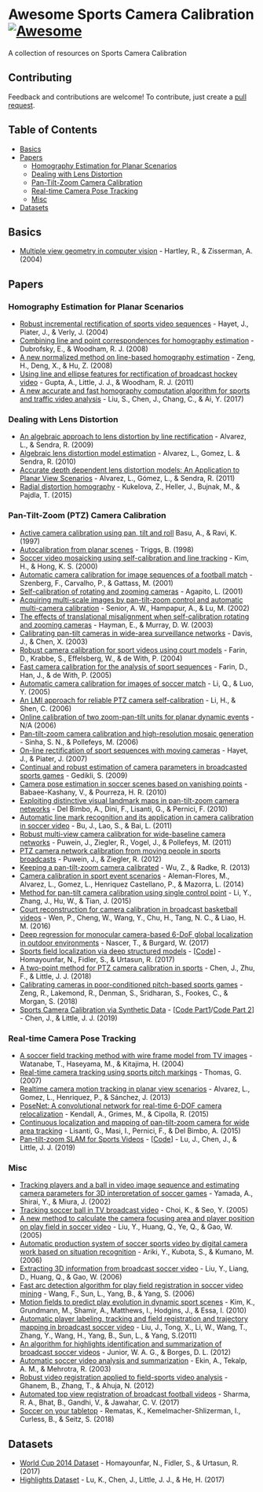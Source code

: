 # Awesome Sports Camera Calibration [![Awesome](https://awesome.re/badge.svg)](https://awesome.re)

A collection of resources on Sports Camera Calibration

## Contributing

Feedback and contributions are welcome! To contribute, just create a [pull request](https://github.com/Fallscout/awesome-sports-camera-calibration/pulls).

## Table of Contents
* [Basics](#basics)
* [Papers](#papers)
	* [Homography Estimation for Planar Scenarios](#homography-estimation-for-planar-scenarios)
	* [Dealing with Lens Distortion](#dealing-with-lens-distortion)
	* [Pan-Tilt-Zoom Camera Calibration](#pan-tilt-zoom-ptz-camera-calibration)
	* [Real-time Camera Pose Tracking](#real-time-camera-pose-tracking)
	* [Misc](#real-time-camera-pose-tracking)
* [Datasets](#datasets)

## Basics
* [Multiple view geometry in computer vision](https://cseweb.ucsd.edu/classes/sp13/cse252B-a/HZ2eCh2.pdf) - Hartley, R., & Zisserman, A. (2004)

## Papers

### Homography Estimation for Planar Scenarios
* [Robust incremental rectification of sports video sequences](https://iis.uibk.ac.at/public/papers/Hayet-2004-BMVC.pdf) - Hayet, J., Piater, J., & Verly, J. (2004)
* [Combining line and point correspondences for homography estimation](http://citeseerx.ist.psu.edu/viewdoc/download?doi=10.1.1.186.4525&rep=rep1&type=pdf) - Dubrofsky, E., & Woodham, R. J. (2008)
* [A new normalized method on line-based homography estimation](http://www.nlpr.ia.ac.cn/2008papers/gjkw/gk2.pdf) - Zeng, H., Deng, X., & Hu, Z. (2008)
* [Using line and ellipse features for rectification of broadcast hockey video](https://www.cs.ubc.ca/labs/lci/thesis/ankgupta/gupta11crv.pdf) - Gupta, A., Little, J. J., & Woodham, R. J. (2011)
* [A new accurate and fast homography computation algorithm for sports and traffic video analysis](https://ieeexplore.ieee.org/abstract/document/7990544) - Liu, S., Chen, J., Chang, C., & Ai, Y. (2017)

### Dealing with Lens Distortion
* [An algebraic approach to lens distortion by line rectification](http://ami.dis.ulpgc.es/biblio/bibliography/documentos/AlvarezSendraLensDistortionModel.pdf) - Alvarez, L., & Sendra, R. (2009)
* [Algebraic lens distortion model estimation](https://www.ipol.im/pub/art/2011/ags-alde/article.pdf) - Alvarez, L., Gomez, L. & Sendra, R. (2010)
* [Accurate depth dependent lens distortion models: An Application to Planar View Scenarios](https://www.researchgate.net/publication/220146002_Accurate_Depth_Dependent_Lens_Distortion_Models_An_Application_to_Planar_View_Scenarios) - Alvarez, L., Gómez, L., & Sendra, R. (2011)
* [Radial distortion homography](https://www.cv-foundation.org/openaccess/content_cvpr_2015/papers/Kukelova_Radial_Distortion_Homography_2015_CVPR_paper.pdf) - Kukelova, Z., Heller, J., Bujnak, M., & Pajdla, T. (2015)

### Pan-Tilt-Zoom (PTZ) Camera Calibration
* [Active camera calibration using pan, tilt and roll](http://ami.dis.ulpgc.es/biblio/bibliography/documentos/PTZCalibrationBasuKavita.pdf) Basu, A., & Ravi, K. (1997)
* [Autocalibration from planar scenes](https://hal.inria.fr/inria-00548325/document) - Triggs, B. (1998)
* [Soccer video mosaicking using self-calibration and line tracking](https://ieeexplore.ieee.org/document/905407) - Kim, H., & Hong, K. S. (2000)
* [Automatic camera calibration for image sequences of a football match](https://www.researchgate.net/profile/Flavio_Szenberg/publication/220781377_Automatic_Camera_Calibration_for_Image_Sequences_of_a_Football_Match/links/00b7d51a64210b6959000000.pdf) - Szenberg, F., Carvalho, P., & Gattass, M. (2001)
* [Self-calibration of rotating and zooming cameras](https://www.researchgate.net/profile/Lourdes_Agapito/publication/225865990_Self-Calibration_of_Rotating_and_Zooming_Cameras/links/00b49528a1f46081ad000000.pdf) - Agapito, L. (2001)
* [Acquiring multi-scale images by pan-tilt-zoom control and automatic multi-camera calibration](http://ami.dis.ulpgc.es/biblio/bibliography/documentos/Senior05acquiringmulti-scale.pdf) - Senior, A. W., Hampapur, A., & Lu, M. (2002)
* [The effects of translational misalignment when self-calibration rotating and zooming cameras](https://www.robots.ox.ac.uk/~dwm/Publications/hayman_murray_tpami2003/hayman_murray_tpami2003.pdf) - Hayman, E., & Murray, D. W. (2003)
* [Calibrating pan-tilt cameras in wide-area surveillance networks](https://graphics.stanford.edu/papers/PanTiltCalibration/PanTiltCalib_ICCV2003.pdf) - Davis, J., & Chen, X. (2003)
* [Robust camera calibration for sport videos using court models](http://citeseerx.ist.psu.edu/viewdoc/download?doi=10.1.1.5.8990&rep=rep1&type=pdf) - Farin, D., Krabbe, S., Effelsberg, W., & de With, P. (2004)
* [Fast camera calibration for the analysis of sport sequences](http://citeseerx.ist.psu.edu/viewdoc/download?doi=10.1.1.76.6647&rep=rep1&type=pdf) - Farin, D., Han, J., & de With, P. (2005)
* [Automatic camera calibration for images of soccer match](https://waset.org/publications/14049/automatic-camera-calibration-for-images-of-soccer-match-) - Li, Q., & Luo, Y. (2005)
* [An LMI approach for reliable PTZ camera self-calibration](http://ami.dis.ulpgc.es/biblio/bibliography/documentos/PTZCalibrationAnLMIApproachForReliablePTZCameraSelf-Calibration.pdf) - Li, H., & Shen, C. (2006)
* [Online calibration of two zoom-pan-tilt units for planar dynamic events](https://egemenozden.files.wordpress.com/2016/08/dagm06.pdf) - N/A (2006)
* [Pan-tilt-zoom camera calibration and high-resolution mosaic generation](https://snsinha.github.io/pdfs/SinhaCVIU2006.pdf) - Sinha, S. N., & Pollefeys, M. (2006)
* [On-line rectification of sport sequences with moving cameras](https://pdfs.semanticscholar.org/dfde/125541628d98e65284ae1d98a85e7ab8f289.pdf) - Hayet, J., & Piater, J. (2007)
* [Continual and robust estimation of camera parameters in broadcasted sports games](https://mediatum.ub.tum.de/doc/649729/649729.pdf) - Gedikli, S. (2009)
* [Camera pose estimation in soccer scenes based on vanishing points](http://citeseerx.ist.psu.edu/viewdoc/download?doi=10.1.1.1005.8778&rep=rep1&type=pdf) - Babaee-Kashany, V., & Pourreza, H. R. (2010)
* [Exploiting distinctive visual landmark maps in pan-tilt-zoom camera networks](https://www.sciencedirect.com/science/article/pii/S1077314210000305) - Del Bimbo, A., Dini, F., Lisanti, G., & Pernici, F. (2010)
* [Automatic line mark recognition and its application in camera calibration in soccer video](https://ieeexplore.ieee.org/document/6012137) - Bu, J., Lao, S., & Bai, L. (2011)
* [Robust multi-view camera calibration for wide-baseline camera networks](http://www-oldurls.inf.ethz.ch/personal/marc.pollefeys/pubs/PuweinWACV11.pdf) - Puwein, J., Ziegler, R., Vogel, J., & Pollefeys, M. (2011)
* [PTZ camera network calibration from moving people in sports broadcasts](http://www-oldurls.inf.ethz.ch/personal/marc.pollefeys/pubs/PuweinWACV12.pdf) - Puwein, J., & Ziegler, R. (2012)
* [Keeping a pan-tilt-zoom camera calibrated](https://www.researchgate.net/publication/240308786_Keeping_a_Pan-Tilt-Zoom_Camera_Calibrated) - Wu, Z., & Radke, R. (2013)
* [Camera calibration in sport event scenarios](http://clok.uclan.ac.uk/18033/1/18033-Camera_calibration_in_sport_event_scenarios.pdf) - Aleman-Flores, M., Alvarez, L., Gomez, L., Henriquez Castellano, P., & Mazorra, L. (2014)
* [Method for pan-tilt camera calibration using single control point](https://www.researchgate.net/publication/269935858_Method_for_pan-tilt_camera_calibration_using_single_control_point) - Li, Y., Zhang, J., Hu, W., & Tian, J. (2015)
* [Court reconstruction for camera calibration in broadcast basketball videos](https://ieeexplore.ieee.org/document/7118240) - Wen, P., Cheng, W., Wang, Y., Chu, H., Tang, N. C., & Liao, H. M. (2016)
* [Deep regression for monocular camera-based 6-DoF global localization in outdoor environments](http://ais.informatik.uni-freiburg.de/publications/papers/naseer17iros.pdf) - Nascer, T., & Burgard, W. (2017)
* [Sports field localization via deep structured models](http://www.cs.toronto.edu/~namdar/pdfs/sports_cvpr_2017.pdf) - [[Code](https://nhoma.github.io/papers/sports_soccer_code.zip)] - Homayounfar, N., Fidler, S., & Urtasun, R. (2017)
* [A two-point method for PTZ camera calibration in sports](https://arxiv.org/pdf/1801.09005.pdf) - Chen, J., Zhu, F., & Little, J. J. (2018)
* [Calibrating cameras in poor-conditioned pitch-based sports games](http://150.162.46.34:8080/icassp2018/ICASSP18_USB/pdfs/0001902.pdf) - Zeng, R., Lakemond, R., Denman, S., Sridharan, S., Fookes, C., & Morgan, S. (2018)
* [Sports Camera Calibration via Synthetic Data](http://openaccess.thecvf.com/content_CVPRW_2019/papers/CVSports/Chen_Sports_Camera_Calibration_via_Synthetic_Data_CVPRW_2019_paper.pdf) - [[Code Part1](https://github.com/lood339/SCCvSD)/[Code Part 2](https://github.com/lood339/pytorch-two-GAN)] - Chen, J., & Little, J. J. (2019)

### Real-time Camera Pose Tracking
* [A soccer field tracking method with wire frame model from TV images](https://ieeexplore.ieee.org/document/1421382) - Watanabe, T., Haseyama, M., & Kitajima, H. (2004)
* [Real-time camera tracking using sports pitch markings](https://www.researchgate.net/publication/220243595_Real-time_camera_tracking_using_sports_pitch_markings) - Thomas, G. (2007)
* [Realtime camera motion tracking in planar view scenarios](https://www.researchgate.net/publication/237842364_Real-Time_Camera_Motion_Tracking_in_Planar_View_Scenarios) - Alvarez, L., Gomez, L., Henriquez, P., & Sánchez, J. (2013)
* [PoseNet: A convolutional network for real-time 6-DOF camera relocalization](https://www.cv-foundation.org/openaccess/content_iccv_2015/papers/Kendall_PoseNet_A_Convolutional_ICCV_2015_paper.pdf) - Kendall, A., Grimes, M., & Cipolla, R. (2015)
* [Continuous localization and mapping of pan-tilt-zoom camera for wide area tracking](https://arxiv.org/pdf/1401.6606.pdf) - Lisanti, G., Masi, I., Pernici, F., & Del Bimbo, A. (2015)
* [Pan-tilt-zoom SLAM for Sports Videos](https://bmvc2019.org/wp-content/uploads/papers/0329-paper.pdf) - [[Code](https://github.com/lulufa390/Pan-tilt-zoom-SLAM)] - Lu, J., Chen, J., & Little, J. J. (2019)

### Misc
* [Tracking players and a ball in video image sequence and estimating camera parameters for 3D interpretation of soccer games](http://www.aisl.cs.tut.ac.jp/~jun/pdffiles/yamada-icpr2002.pdf) - Yamada, A., Shirai, Y., & Miura, J. (2002)
* [Tracking soccer ball in TV broadcast video](https://www.researchgate.net/publication/221356623_Tracking_Soccer_Ball_in_TV_Broadcast_Video) - Choi, K., & Seo, Y. (2005)
* [A new method to calculate the camera focusing area and player position on play field in soccer video](https://www.researchgate.net/publication/228391113_A_new_method_to_calculate_the_camera_focusing_area_and_player_position_on_playfield_in_soccer_video) - Liu, Y., Huang, Q., Ye, Q., & Gao, W. (2005)
* [Automatic production system of soccer sports video by digital camera work based on situation recognition](https://www.researchgate.net/publication/221558506_Automatic_Production_System_of_Soccer_Sports_Video_by_Digital_Camera_Work_Based_on_Situation_Recognition) - Ariki, Y., Kubota, S., & Kumano, M. (2006)
* [Extracting 3D information from broadcast soccer video](http://citeseerx.ist.psu.edu/viewdoc/download?doi=10.1.1.89.870&rep=rep1&type=pdf) - Liu, Y., Liang, D., Huang, Q., & Gao, W. (2006)
* [Fast arc detection algorithm for play field registration in soccer video mining](https://ieeexplore.ieee.org/document/4274696) - Wang, F., Sun, L., Yang, B., & Yang, S. (2006)
* [Motion fields to predict play evolution in dynamic sport scenes](https://www.cc.gatech.edu/cpl/projects/playevolution/cvpr2010-pe.pdf) - Kim, K., Grundmann, M., Shamir, A., Matthews, I., Hodgins, J., & Essa, I. (2010)
* [Automatic player labeling, tracking and field registration and trajectory mapping in broadcast soccer video](http://www.bmva.org/bmvc/2007/papers/paper-70.pdf) - Liu, J., Tong, X., Li, W., Wang, T., Zhang, Y., Wang, H., Yang, B., Sun, L., & Yang, S.(2011)
* [An algorithm for highlights identification and summarization of broadcast soccer videos](https://link.springer.com/content/pdf/10.1007/978-3-642-33275-3_106.pdf) - Junior, W. A. G., & Borges, D. L. (2012)
* [Automatic soccer video analysis and summarization](https://www.researchgate.net/publication/5613899_Automatic_Soccer_Video_Analysis_and_Summarization) - Ekin, A., Tekalp, A. M., & Mehrotra, R. (2003)
* [Robust video registration applied to field-sports video analysis](https://ivul.kaust.edu.sa/Documents/Publications/2012/Robust%20Video%20Registration%20Applied%20to%20Field-Sports%20Video%20Analysis.pdf) - Ghanem, B., Zhang, T., & Ahuja, N. (2012)
* [Automated top view registration of broadcast football videos](https://arxiv.org/pdf/1703.01437.pdf) - Sharma, R. A., Bhat, B., Gandhi, V., & Jawahar, C. V. (2017)
* [Soccer on your tabletop](https://grail.cs.washington.edu/projects/soccer/soccer_on_your_tabletop.pdf) - Rematas, K., Kemelmacher-Shlizerman, I., Curless, B., & Seitz, S. (2018)

## Datasets
* [World Cup 2014 Dataset](http://www.cs.toronto.edu/~namdar/data/soccer_data.tar.gz) - Homayounfar, N., Fidler, S., & Urtasun, R. (2017)
* [Highlights Dataset](https://www.cs.ubc.ca/~jhchen14/ccnn_player_detection/) - Lu, K., Chen, J., Little, J. J., & He, H. (2017)
